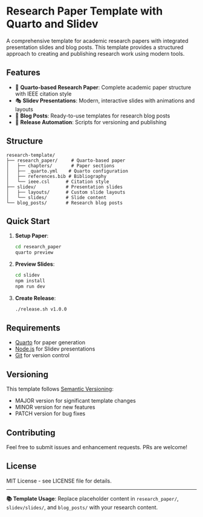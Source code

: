 # Research Paper Template with Quarto and Slidev

A comprehensive template for academic research papers with integrated presentation slides and blog posts. This template provides a structured approach to creating and publishing research work using modern tools.

## Features

- 📝 **Quarto-based Research Paper**: Complete academic paper structure with IEEE citation style
- 🎭 **Slidev Presentations**: Modern, interactive slides with animations and layouts
- 📱 **Blog Posts**: Ready-to-use templates for research blog posts
- 🚀 **Release Automation**: Scripts for versioning and publishing

## Structure

```plaintext
research-template/
├── research_paper/     # Quarto-based paper
│   ├── chapters/       # Paper sections
│   ├── _quarto.yml    # Quarto configuration
│   ├── references.bib # Bibliography
│   └── ieee.csl      # Citation style
├── slidev/           # Presentation slides
│   ├── layouts/      # Custom slide layouts
│   └── slides/       # Slide content
└── blog_posts/       # Research blog posts
```

## Quick Start

1. **Setup Paper**:

   ```bash
   cd research_paper
   quarto preview
   ```

2. **Preview Slides**:

   ```bash
   cd slidev
   npm install
   npm run dev
   ```

3. **Create Release**:

   ```bash
   ./release.sh v1.0.0
   ```

## Requirements

- [Quarto](https://quarto.org/) for paper generation
- [Node.js](https://nodejs.org/) for Slidev presentations
- [Git](https://git-scm.com/) for version control

## Versioning

This template follows [Semantic Versioning](https://semver.org/):

- MAJOR version for significant template changes
- MINOR version for new features
- PATCH version for bug fixes

## Contributing

Feel free to submit issues and enhancement requests. PRs are welcome!

## License

MIT License - see LICENSE file for details.

---

**📚 Template Usage**: Replace placeholder content in `research_paper/`, `slidev/slides/`, and `blog_posts/` with your research content.
